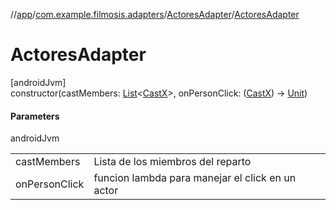 //[app](../../../index.md)/[com.example.filmosis.adapters](../index.md)/[ActoresAdapter](index.md)/[ActoresAdapter](-actores-adapter.md)

# ActoresAdapter

[androidJvm]\
constructor(castMembers: [List](https://kotlinlang.org/api/latest/jvm/stdlib/kotlin.collections/-list/index.html)&lt;[CastX](../../com.example.filmosis.data.model.tmdb/-cast-x/index.md)&gt;, onPersonClick: ([CastX](../../com.example.filmosis.data.model.tmdb/-cast-x/index.md)) -&gt; [Unit](https://kotlinlang.org/api/latest/jvm/stdlib/kotlin/-unit/index.html))

#### Parameters

androidJvm

| | |
|---|---|
| castMembers | Lista de los miembros del reparto |
| onPersonClick | funcion lambda para manejar el click en un actor |
